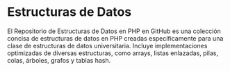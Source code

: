 # Estructuras de Datos

El Repositorio de Estructuras de Datos en PHP en GitHub es una colección concisa de estructuras de datos en PHP creadas específicamente para una clase de estructuras de datos universitaria. Incluye implementaciones optimizadas de diversas estructuras, como arrays, listas enlazadas, pilas, colas, árboles, grafos y tablas hash.
